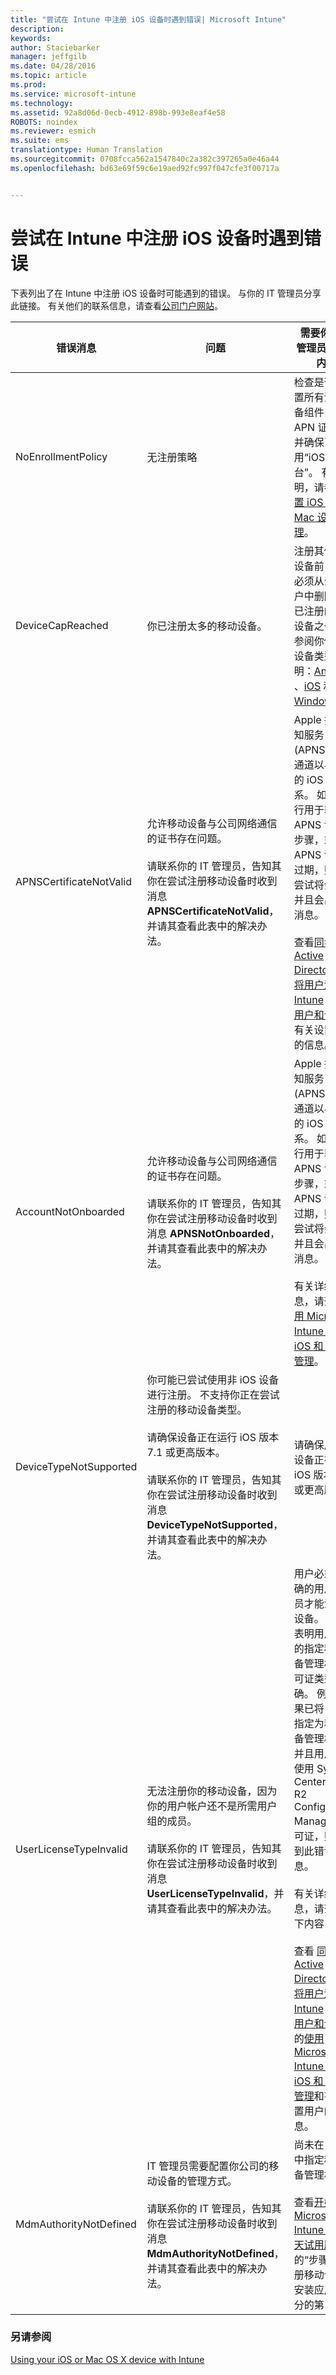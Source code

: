 ```yaml
---
title: "尝试在 Intune 中注册 iOS 设备时遇到错误| Microsoft Intune"
description: 
keywords: 
author: Staciebarker
manager: jeffgilb
ms.date: 04/28/2016
ms.topic: article
ms.prod: 
ms.service: microsoft-intune
ms.technology: 
ms.assetid: 92a8d06d-0ecb-4912-898b-993e8eaf4e58
ROBOTS: noindex
ms.reviewer: esmich
ms.suite: ems
translationtype: Human Translation
ms.sourcegitcommit: 0708fcca562a1547840c2a382c397265a0e46a44
ms.openlocfilehash: bd63e69f59c6e19aed92fc997f047cfe3f00717a


---
```



# 尝试在 Intune 中注册 iOS 设备时遇到错误

下表列出了在 Intune 中注册 iOS 设备时可能遇到的错误。 与你的 IT 管理员分享此链接。 有关他们的联系信息，请查看[公司门户网站](http://portal.manage.microsoft.com)。

|错误消息|问题|需要你的 IT 管理员了解的内容|
|-----------------|---------|----------------------------------------------------------------------------------------------------------------------------------------------------------------|
|NoEnrollmentPolicy|无注册策略|检查是否已配置所有注册必备组件（比如 APN 证书），并确保已启用“iOS 平台”。 有关说明，请参阅[设置 iOS 和 Mac 设备管理](/intune/deploy-use/set-up-ios-and-mac-management-with-microsoft-intune)。|
|DeviceCapReached|你已注册太多的移动设备。|注册其他移动设备前，用户必须从公司门户中删除当前已注册的移动设备之一。 请参阅你使用的设备类型的说明：[Android ](unenroll-your-device-from-intune-android.md)、[iOS](unenroll-your-device-from-intune-ios.md) 和 [Windows](unenroll-your-device-from-intune-windows.md)。|
|APNSCertificateNotValid|允许移动设备与公司网络通信的证书存在问题。<br /><br />请联系你的 IT 管理员，告知其你在尝试注册移动设备时收到消息 **APNSCertificateNotValid**，并请其查看此表中的解决办法。|Apple 推送通知服务 (APNS) 提供通道以与注册的 iOS 设备联系。 如果未执行用于获取 APNS 证书的步骤，或者 APNS 证书已过期，则注册尝试将会失败并且会出现此消息。<br /><br />查看[同步 Active Directory 并将用户添加到 Intune](/Intune/Get-Started/start-with-a-paid-subscription-to-microsoft-intune-step-3) 和[组织用户和设备](/Intune/Get-Started/start-with-a-paid-subscription-to-microsoft-intune-step-5)中有关设置用户的信息。|
|AccountNotOnboarded|允许移动设备与公司网络通信的证书存在问题。<br /><br />请联系你的 IT 管理员，告知其你在尝试注册移动设备时收到消息 **APNSNotOnboarded**，并请其查看此表中的解决办法。|Apple 推送通知服务 (APNS) 提供通道以与注册的 iOS 设备联系。 如果未执行用于获取 APNS 证书的步骤，或者 APNS 证书已过期，则注册尝试将会失败并且会出现此消息。<br /><br />有关详细信息，请查看[使用 Microsoft Intune 设置 iOS 和 Mac 管理](/Intune/Deploy-use/set-up-ios-and-mac-management-with-microsoft-intune)。|
|DeviceTypeNotSupported|你可能已尝试使用非 iOS 设备进行注册。 不支持你正在尝试注册的移动设备类型。<br /><br />请确保设备正在运行 iOS 版本 7.1 或更高版本。<br /><br />请联系你的 IT 管理员，告知其你在尝试注册移动设备时收到消息 **DeviceTypeNotSupported**，并请其查看此表中的解决办法。|请确保用户的设备正在运行 iOS 版本 7.1 或更高版本。|
|UserLicenseTypeInvalid|无法注册你的移动设备，因为你的用户帐户还不是所需用户组的成员。<br /><br />请联系你的 IT 管理员，告知其你在尝试注册移动设备时收到消息 **UserLicenseTypeInvalid**，并请其查看此表中的解决办法。|用户必须是正确的用户组成员才能注册其设备。 此消息表明用户持有的指定移动设备管理机构许可证类型不正确。 例如，如果已将 Intune 指定为移动设备管理机构，并且用户正在使用 System Center 2012 R2 Configuration Manager 许可证，则将收到此错误消息。<br /><br />有关详细信息，请查看以下内容：<br /><br />查看 [同步 Active Directory 并将用户添加到 Intune](/Intune/Get-Started/start-with-a-paid-subscription-to-microsoft-intune-step-3) 和[组织用户和设备](/Intune/Get-Started/start-with-a-paid-subscription-to-microsoft-intune-step-5)中的[使用 Microsoft Intune 设置 iOS 和 Mac 管理](/Intune/Deploy-use/set-up-ios-and-mac-management-with-microsoft-intune)和有关设置用户的信息。|
|MdmAuthorityNotDefined|IT 管理员需要配置你公司的移动设备的管理方式。<br /><br />请联系你的 IT 管理员，告知其你在尝试注册移动设备时收到消息 **MdmAuthorityNotDefined**，并请其查看此表中的解决办法。|尚未在 Intune 中指定移动设备管理机构。<br /><br />查看[开始使用 Microsoft Intune 的 30 天试用版](/Intune/Understand-explore/get-started-with-a-30-day-trial-of-microsoft-intune)中的“步骤 6：注册移动设备并安装应用”部分的第 1 项。|

### 另请参阅
[Using your iOS or Mac OS X device with Intune](using-your-ios-or-mac-os-x-device-with-intune.md)



<!--HONumber=Jul16_HO1-->


